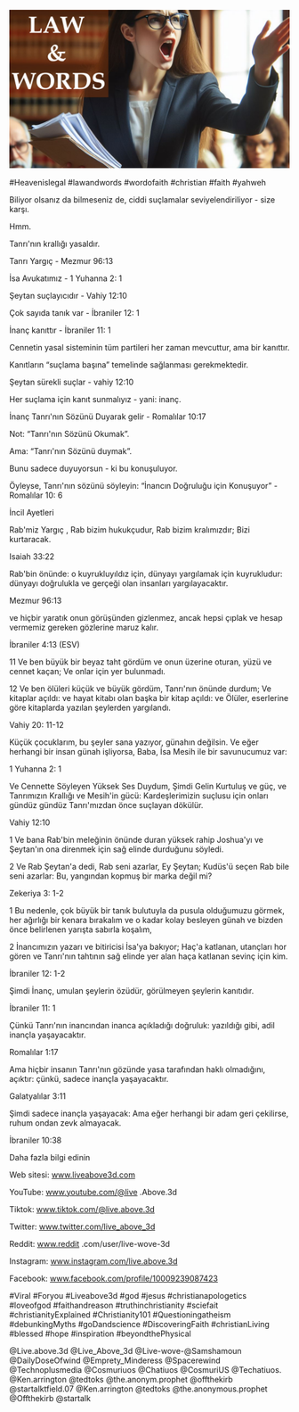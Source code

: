 ![Video cover image](../cover.jpg "cover photo")

#Heavenislegal #lawandwords #wordofaith #christian #faith #yahweh

Biliyor olsanız da bilmeseniz de, ciddi suçlamalar seviyelendiriliyor - size karşı.

Hmm.

Tanrı'nın krallığı yasaldır.

Tanrı Yargıç - Mezmur 96:13

İsa Avukatımız - 1 Yuhanna 2: 1

Şeytan suçlayıcıdır - Vahiy 12:10

  Çok sayıda tanık var - İbraniler 12: 1

İnanç kanıttır - İbraniler 11: 1

Cennetin yasal sisteminin tüm partileri her zaman mevcuttur, ama bir kanıttır.

Kanıtların “suçlama başına” temelinde sağlanması gerekmektedir.

Şeytan sürekli suçlar - vahiy 12:10

Her suçlama için kanıt sunmalıyız - yani: inanç.

İnanç Tanrı'nın Sözünü Duyarak gelir - Romalılar 10:17

Not: “Tanrı'nın Sözünü Okumak”.

Ama: “Tanrı'nın Sözünü duymak”.

Bunu sadece duyuyorsun - ki bu konuşuluyor.

Öyleyse, Tanrı'nın sözünü söyleyin: “İnancın Doğruluğu için Konuşuyor” - Romalılar 10: 6

İncil Ayetleri

Rab'miz Yargıç , Rab bizim hukukçudur, Rab bizim kralımızdır; Bizi kurtaracak.

Isaiah 33:22

Rab'bin önünde: o kuyrukluyıldız için, dünyayı yargılamak için kuyrukludur: dünyayı doğrulukla ve gerçeği olan insanları yargılayacaktır.

Mezmur 96:13

ve hiçbir yaratık onun görüşünden gizlenmez, ancak hepsi çıplak ve hesap vermemiz gereken gözlerine maruz kalır.

İbraniler 4:13 (ESV)

11 Ve ben büyük bir beyaz taht gördüm ve onun üzerine oturan, yüzü ve cennet kaçan; Ve onlar için yer bulunmadı.

12 Ve ben ölüleri küçük ve büyük gördüm, Tanrı'nın önünde durdum; Ve kitaplar açıldı: ve hayat kitabı olan başka bir kitap açıldı: ve Ölüler, eserlerine göre kitaplarda yazılan şeylerden yargılandı.

Vahiy 20: 11-12

Küçük çocuklarım, bu şeyler sana yazıyor, günahın değilsin. Ve eğer herhangi bir insan günah işliyorsa, Baba, İsa Mesih ile bir savunucumuz var:

1 Yuhanna 2: 1

Ve Cennette Söyleyen Yüksek Ses Duydum, Şimdi Gelin Kurtuluş ve güç, ve Tanrımızın Krallığı ve Mesih'in gücü: Kardeşlerimizin suçlusu için onları gündüz gündüz Tanrı'mızdan önce suçlayan dökülür.

Vahiy 12:10

1 Ve bana Rab'bin meleğinin önünde duran yüksek rahip Joshua'yı ve Şeytan'ın ona direnmek için sağ elinde durduğunu söyledi.

2 Ve Rab Şeytan'a dedi, Rab seni azarlar, Ey Şeytan; Kudüs'ü seçen Rab bile seni azarlar: Bu, yangından kopmuş bir marka değil mi?

Zekeriya 3: 1-2

1 Bu nedenle, çok büyük bir tanık bulutuyla da pusula olduğumuzu görmek, her ağırlığı bir kenara bırakalım ve o kadar kolay besleyen günah ve bizden önce belirlenen yarışta sabırla koşalım,

2 İnancımızın yazarı ve bitiricisi İsa'ya bakıyor; Haç'a katlanan, utançları hor gören ve Tanrı'nın tahtının sağ elinde yer alan haça katlanan sevinç için kim.

İbraniler 12: 1-2

Şimdi İnanç, umulan şeylerin özüdür, görülmeyen şeylerin kanıtıdır.

İbraniler 11: 1

Çünkü Tanrı'nın inancından inanca açıkladığı doğruluk: yazıldığı gibi, adil inançla yaşayacaktır.

Romalılar 1:17

Ama hiçbir insanın Tanrı'nın gözünde yasa tarafından haklı olmadığını, açıktır: çünkü, sadece inançla yaşayacaktır.

Galatyalılar 3:11

Şimdi sadece inançla yaşayacak: Ama eğer herhangi bir adam geri çekilirse, ruhum ondan zevk almayacak.

İbraniler 10:38

Daha fazla bilgi edinin

Web sitesi: www.liveabove3d.com

YouTube: www.youtube.com/@live .Above.3d

Tiktok: www.tiktok.com/@live.above.3d

Twitter: www.twitter.com/live_above_3d

Reddit: www.reddit .com/user/live-wove-3d

Instagram: www.instagram.com/live.above.3d

Facebook: www.facebook.com/profile/10009239087423

 #Viral #Foryou #Liveabove3d #god #jesus #christianapologetics #loveofgod #faithandreason #truthinchristianity #sciefait #christianityExplained #Christianity101 #Questioningatheism #debunkingMyths #goDandscience #DiscoveringFaith #christianLiving #blessed #hope #inspiration #beyondthePhysical

@Live.above.3d @Live_Above_3d @Live-wove-@Samshamoun @DailyDoseOfwind @Emprety_Minderess @Spacerewind @Technoplusmedia @Cosmuriuos @Chatiuos @CosmuriUS @Techatiuos. @Ken.arrington @tedtoks @the.anonym.prophet @offthekirb @startalktfield.07 @Ken.arrington @tedtoks @the.anonymous.prophet @Offthekirb @startalk